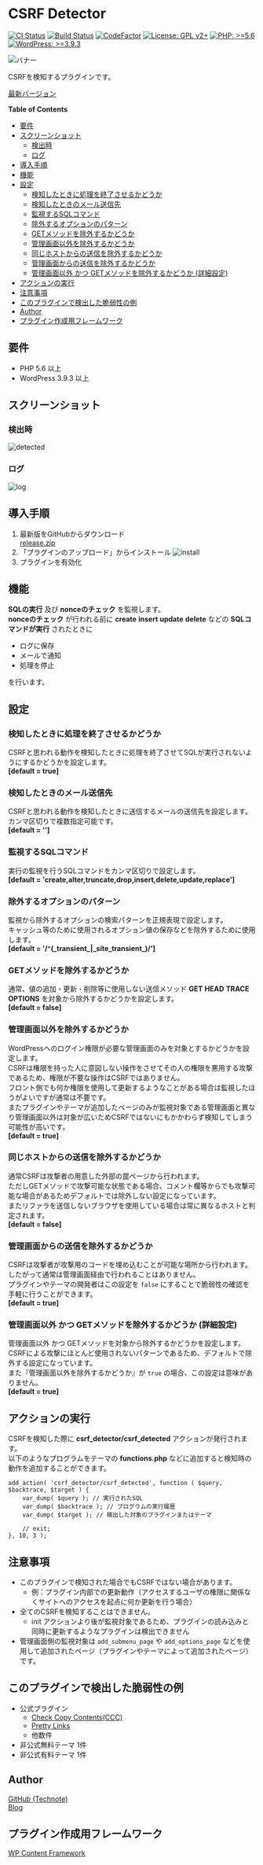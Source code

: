 # CSRF Detector

[![CI Status](https://github.com/technote-space/csrf-detector/workflows/CI/badge.svg)](https://github.com/technote-space/csrf-detector/actions)
[![Build Status](https://travis-ci.com/technote-space/csrf-detector.svg?branch=master)](https://travis-ci.com/technote-space/csrf-detector)
[![CodeFactor](https://www.codefactor.io/repository/github/technote-space/csrf-detector/badge)](https://www.codefactor.io/repository/github/technote-space/csrf-detector)
[![License: GPL v2+](https://img.shields.io/badge/License-GPL%20v2%2B-blue.svg)](http://www.gnu.org/licenses/gpl-2.0.html)
[![PHP: >=5.6](https://img.shields.io/badge/PHP-%3E%3D5.6-orange.svg)](http://php.net/)
[![WordPress: >=3.9.3](https://img.shields.io/badge/WordPress-%3E%3D3.9.3-brightgreen.svg)](https://wordpress.org/)

![バナー](https://raw.githubusercontent.com/technote-space/csrf-detector/images/assets/banner-772x250.png)

CSRFを検知するプラグインです。

[最新バージョン](https://github.com/technote-space/csrf-detector/releases/latest/download/release.zip)

<!-- START doctoc generated TOC please keep comment here to allow auto update -->
<!-- DON'T EDIT THIS SECTION, INSTEAD RE-RUN doctoc TO UPDATE -->
**Table of Contents**

- [要件](#%E8%A6%81%E4%BB%B6)
- [スクリーンショット](#%E3%82%B9%E3%82%AF%E3%83%AA%E3%83%BC%E3%83%B3%E3%82%B7%E3%83%A7%E3%83%83%E3%83%88)
  - [検出時](#%E6%A4%9C%E5%87%BA%E6%99%82)
  - [ログ](#%E3%83%AD%E3%82%B0)
- [導入手順](#%E5%B0%8E%E5%85%A5%E6%89%8B%E9%A0%86)
- [機能](#%E6%A9%9F%E8%83%BD)
- [設定](#%E8%A8%AD%E5%AE%9A)
  - [検知したときに処理を終了させるかどうか](#%E6%A4%9C%E7%9F%A5%E3%81%97%E3%81%9F%E3%81%A8%E3%81%8D%E3%81%AB%E5%87%A6%E7%90%86%E3%82%92%E7%B5%82%E4%BA%86%E3%81%95%E3%81%9B%E3%82%8B%E3%81%8B%E3%81%A9%E3%81%86%E3%81%8B)
  - [検知したときのメール送信先](#%E6%A4%9C%E7%9F%A5%E3%81%97%E3%81%9F%E3%81%A8%E3%81%8D%E3%81%AE%E3%83%A1%E3%83%BC%E3%83%AB%E9%80%81%E4%BF%A1%E5%85%88)
  - [監視するSQLコマンド](#%E7%9B%A3%E8%A6%96%E3%81%99%E3%82%8Bsql%E3%82%B3%E3%83%9E%E3%83%B3%E3%83%89)
  - [除外するオプションのパターン](#%E9%99%A4%E5%A4%96%E3%81%99%E3%82%8B%E3%82%AA%E3%83%97%E3%82%B7%E3%83%A7%E3%83%B3%E3%81%AE%E3%83%91%E3%82%BF%E3%83%BC%E3%83%B3)
  - [GETメソッドを除外するかどうか](#get%E3%83%A1%E3%82%BD%E3%83%83%E3%83%89%E3%82%92%E9%99%A4%E5%A4%96%E3%81%99%E3%82%8B%E3%81%8B%E3%81%A9%E3%81%86%E3%81%8B)
  - [管理画面以外を除外するかどうか](#%E7%AE%A1%E7%90%86%E7%94%BB%E9%9D%A2%E4%BB%A5%E5%A4%96%E3%82%92%E9%99%A4%E5%A4%96%E3%81%99%E3%82%8B%E3%81%8B%E3%81%A9%E3%81%86%E3%81%8B)
  - [同じホストからの送信を除外するかどうか](#%E5%90%8C%E3%81%98%E3%83%9B%E3%82%B9%E3%83%88%E3%81%8B%E3%82%89%E3%81%AE%E9%80%81%E4%BF%A1%E3%82%92%E9%99%A4%E5%A4%96%E3%81%99%E3%82%8B%E3%81%8B%E3%81%A9%E3%81%86%E3%81%8B)
  - [管理画面からの送信を除外するかどうか](#%E7%AE%A1%E7%90%86%E7%94%BB%E9%9D%A2%E3%81%8B%E3%82%89%E3%81%AE%E9%80%81%E4%BF%A1%E3%82%92%E9%99%A4%E5%A4%96%E3%81%99%E3%82%8B%E3%81%8B%E3%81%A9%E3%81%86%E3%81%8B)
  - [管理画面以外 かつ GETメソッドを除外するかどうか (詳細設定)](#%E7%AE%A1%E7%90%86%E7%94%BB%E9%9D%A2%E4%BB%A5%E5%A4%96-%E3%81%8B%E3%81%A4-get%E3%83%A1%E3%82%BD%E3%83%83%E3%83%89%E3%82%92%E9%99%A4%E5%A4%96%E3%81%99%E3%82%8B%E3%81%8B%E3%81%A9%E3%81%86%E3%81%8B-%E8%A9%B3%E7%B4%B0%E8%A8%AD%E5%AE%9A)
- [アクションの実行](#%E3%82%A2%E3%82%AF%E3%82%B7%E3%83%A7%E3%83%B3%E3%81%AE%E5%AE%9F%E8%A1%8C)
- [注意事項](#%E6%B3%A8%E6%84%8F%E4%BA%8B%E9%A0%85)
- [このプラグインで検出した脆弱性の例](#%E3%81%93%E3%81%AE%E3%83%97%E3%83%A9%E3%82%B0%E3%82%A4%E3%83%B3%E3%81%A7%E6%A4%9C%E5%87%BA%E3%81%97%E3%81%9F%E8%84%86%E5%BC%B1%E6%80%A7%E3%81%AE%E4%BE%8B)
- [Author](#author)
- [プラグイン作成用フレームワーク](#%E3%83%97%E3%83%A9%E3%82%B0%E3%82%A4%E3%83%B3%E4%BD%9C%E6%88%90%E7%94%A8%E3%83%95%E3%83%AC%E3%83%BC%E3%83%A0%E3%83%AF%E3%83%BC%E3%82%AF)

<!-- END doctoc generated TOC please keep comment here to allow auto update -->

## 要件
- PHP 5.6 以上
- WordPress 3.9.3 以上

## スクリーンショット
### 検出時
![detected](https://raw.githubusercontent.com/technote-space/csrf-detector/images/assets/screenshot-1.png)
### ログ
![log](https://raw.githubusercontent.com/technote-space/csrf-detector/images/assets/screenshot-2.png)

## 導入手順
1. 最新版をGitHubからダウンロード  
[release.zip](https://github.com/technote-space/csrf-detector/releases/latest/download/release.zip)
2. 「プラグインのアップロード」からインストール
![install](https://raw.githubusercontent.com/technote-space/screenshots/master/misc/install-wp-plugin.png)
3. プラグインを有効化 

## 機能
**SQLの実行** 及び **nonceのチェック** を監視します。  
**nonceのチェック** が行われる前に **create** **insert** **update** **delete** などの **SQLコマンドが実行** されたときに
- ログに保存  
- メールで通知  
- 処理を停止  

を行います。

## 設定
### 検知したときに処理を終了させるかどうか
CSRFと思われる動作を検知したときに処理を終了させてSQLが実行されないようにするかどうかを設定します。  
**\[default = true]**

### 検知したときのメール送信先
CSRFと思われる動作を検知したときに送信するメールの送信先を設定します。  
カンマ区切りで複数指定可能です。  
**\[default = '']**

### 監視するSQLコマンド
実行の監視を行うSQLコマンドをカンマ区切りで設定します。  
**\[default = 'create,alter,truncate,drop,insert,delete,update,replace']**

### 除外するオプションのパターン
監視から除外するオプションの検索パターンを正規表現で設定します。  
キャッシュ等のために使用されるオプション値の保存などを除外するために使用します。  
**\[default = '/^(\_transient\_|\_site_transient\_)/']**

### GETメソッドを除外するかどうか
通常、値の追加・更新・削除等に使用しない送信メソッド **GET** **HEAD** **TRACE** **OPTIONS** を対象から除外するかどうかを設定します。  
**\[default = false]**

### 管理画面以外を除外するかどうか
WordPressへのログイン権限が必要な管理画面のみを対象とするかどうかを設定します。  
CSRFは権限を持った人に意図しない操作をさせてその人の権限を悪用する攻撃であるため、権限が不要な操作はCSRFではありません。  
フロント側でも何か権限を使用して更新するようなことがある場合は監視したほうがよいですが通常は不要です。  
またプラグインやテーマが追加したページのみが監視対象である管理画面と異なり管理画面以外は対象が広いためCSRFではないにもかかわらず検知してしまう可能性が高いです。  
**\[default = true]**

### 同じホストからの送信を除外するかどうか
通常CSRFは攻撃者の用意した外部の罠ページから行われます。  
ただしGETメソッドで攻撃可能な状態である場合、コメント欄等からでも攻撃可能な場合があるためデフォルトでは除外しない設定になっています。  
またリファラを送信しないブラウザを使用している場合は常に異なるホストと判定されます。  
**\[default = false]**

### 管理画面からの送信を除外するかどうか
CSRFは攻撃者が攻撃用のコードを埋め込むことが可能な場所から行われます。  
したがって通常は管理画面経由で行われることはありません。  
プラグインやテーマの開発者はこの設定を `false` にすることで脆弱性の確認を手軽に行うことができます。  
**\[default = true]**

### 管理画面以外 かつ GETメソッドを除外するかどうか (詳細設定)
管理画面以外 かつ GETメソッドを対象から除外するかどうかを設定します。  
CSRFによる攻撃にほとんど使用されないパターンであるため、デフォルトで除外する設定になっています。  
また『管理画面以外を除外するかどうか』が `true` の場合、この設定は意味がありません。  
**\[default = true]**

## アクションの実行
CSRFを検知した際に **csrf_detector/csrf_detected** アクションが発行されます。  
以下のようなプログラムをテーマの **functions.php** などに追加すると検知時の動作を追加することができます。  
```
add_action( 'csrf_detector/csrf_detected', function ( $query, $backtrace, $target ) {
	var_dump( $query ); // 実行されたSQL
	var_dump( $backtrace ); // プログラムの実行履歴
	var_dump( $target ); // 検出した対象のプラグインまたはテーマ
	
	// exit;
}, 10, 3 );
```

## 注意事項
* このプラグインで検知された場合でもCSRFではない場合があります。  
  * 例：プラグイン内部での更新動作（アクセスするユーザの権限に関係なくサイトへのアクセスを起点に何か更新を行う場合）
* 全てのCSRFを検知することはできません。
  * init アクションより後が監視対象であるため、プラグインの読み込みと同時に更新するようなプラグインは検出できません
* 管理画面側の監視対象は `add_submenu_page` や `add_options_page` などを使用して追加されたページ（プラグインやテーマによって追加されたページ）です。

## このプラグインで検出した脆弱性の例
- 公式プラグイン
  - [Check Copy Contents(CCC)](https://wordpress.org/plugins/check-copy-contentsccc/)
  - [Pretty Links](https://wordpress.org/plugins/pretty-link/)
  - 他数件
- 非公式無料テーマ 1件
- 非公式有料テーマ 1件

## Author
[GitHub (Technote)](https://github.com/technote-space)  
[Blog](https://technote.space)

## プラグイン作成用フレームワーク
[WP Content Framework](https://github.com/wp-content-framework/core)
